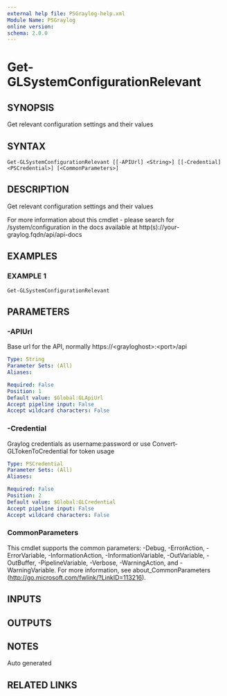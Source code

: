 ```yaml
---
external help file: PSGraylog-help.xml
Module Name: PSGraylog
online version:
schema: 2.0.0
---
```


# Get-GLSystemConfigurationRelevant

## SYNOPSIS
Get relevant configuration settings and their values

## SYNTAX

```
Get-GLSystemConfigurationRelevant [[-APIUrl] <String>] [[-Credential] <PSCredential>] [<CommonParameters>]
```

## DESCRIPTION
Get relevant configuration settings and their values


For more information about this cmdlet - please search for /system/configuration in the docs available at http(s)://your-graylog.fqdn/api/api-docs

## EXAMPLES

### EXAMPLE 1
```
Get-GLSystemConfigurationRelevant
```

## PARAMETERS

### -APIUrl
Base url for the API, normally https://\<grayloghost\>:\<port\>/api

```yaml
Type: String
Parameter Sets: (All)
Aliases:

Required: False
Position: 1
Default value: $Global:GLApiUrl
Accept pipeline input: False
Accept wildcard characters: False
```

### -Credential
Graylog credentials as username:password or use Convert-GLTokenToCredential for token usage

```yaml
Type: PSCredential
Parameter Sets: (All)
Aliases:

Required: False
Position: 2
Default value: $Global:GLCredential
Accept pipeline input: False
Accept wildcard characters: False
```

### CommonParameters
This cmdlet supports the common parameters: -Debug, -ErrorAction, -ErrorVariable, -InformationAction, -InformationVariable, -OutVariable, -OutBuffer, -PipelineVariable, -Verbose, -WarningAction, and -WarningVariable.
For more information, see about_CommonParameters (http://go.microsoft.com/fwlink/?LinkID=113216).

## INPUTS

## OUTPUTS

## NOTES
Auto generated

## RELATED LINKS
